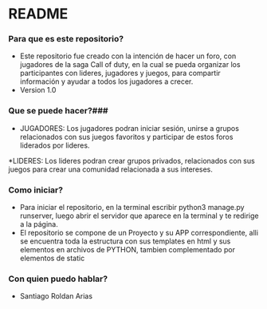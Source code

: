 # README #

### Para que es este repositorio? ###

* Este repositorio fue creado con la intención de hacer un foro, con jugadores de la saga Call of duty, 
en la cual se pueda organizar los participantes con lideres, jugadores y juegos, para compartir información y ayudar a todos los jugadores a crecer.
* Version 1.0

### Que se puede hacer?###

* JUGADORES:
Los jugadores podran iniciar sesión, unirse a grupos relacionados con sus juegos favoritos y participar de estos foros liderados por lideres.

*LIDERES:
Los lideres podran crear grupos privados, relacionados con sus juegos para crear una comunidad relacionada a sus intereses.

### Como iniciar? ###

* Para iniciar el repositorio, en la terminal escribir python3 manage.py runserver, luego abrir el servidor que aparece en la terminal y te redirige a la página.
* El repositorio se compone de un Proyecto y su APP correspondiente, alli se encuentra toda la estructura con sus templates en html y sus elementos en archivos de PYTHON, tambien complementado por elementos de static


### Con quien puedo hablar? ###

* Santiago Roldan Arias
